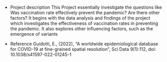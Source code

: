 - Project description
This Project essentially investigate the questions like Was vaccination rate effectively prevent the pandemic? Are there other factors? It begins with the data analysis and findings of the project which investigates the effectiveness of vaccination rates in preventing the pandemic. It also explores other influencing factors, such as the emergence of variants

- Reference
Guidotti, E., (2022), “A worldwide epidemiological database for COVID-19 at fine-grained spatial resolution”, Sci Data 9(1):112, doi: 10.1038/s41597-022-01245-1